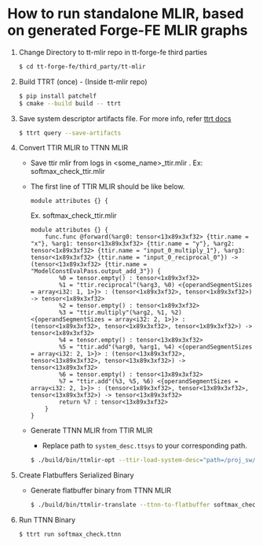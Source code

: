 # How to run standalone MLIR, based on generated Forge-FE MLIR graphs


1. Change Directory to tt-mlir repo in tt-forge-fe third parties
    ```bash
    $ cd tt-forge-fe/third_party/tt-mlir
    ```

2. Build TTRT (once) - (Inside tt-mlir repo)
    ```bash
    $ pip install patchelf
    $ cmake --build build -- ttrt
    ```

3. Save system descriptor artifacts file. For more info, refer [ttrt docs](https://docs.tenstorrent.com/tt-mlir/ttrt.html#generate-a-flatbuffer-file-from-compiler)
    ```bash
    $ ttrt query --save-artifacts
    ```

4. Convert TTIR MLIR to TTNN MLIR
    - Save ttir mlir from logs in <some_name>_ttir.mlir . Ex: softmax_check_ttir.mlir
    - The first line of TTIR MLIR should be like below.
        ```mlir
        module attributes {} {
        ```

        Ex. softmax_check_ttir.mlir
        ```mlir
        module attributes {} {
            func.func @forward(%arg0: tensor<13x89x3xf32> {ttir.name = "x"}, %arg1: tensor<13x89x3xf32> {ttir.name = "y"}, %arg2: tensor<1x89x3xf32> {ttir.name = "input_0_multiply_1"}, %arg3: tensor<1x89x3xf32> {ttir.name = "input_0_reciprocal_0"}) -> (tensor<13x89x3xf32> {ttir.name = "ModelConstEvalPass.output_add_3"}) {
                %0 = tensor.empty() : tensor<1x89x3xf32>
                %1 = "ttir.reciprocal"(%arg3, %0) <{operandSegmentSizes = array<i32: 1, 1>}> : (tensor<1x89x3xf32>, tensor<1x89x3xf32>) -> tensor<1x89x3xf32>
                %2 = tensor.empty() : tensor<1x89x3xf32>
                %3 = "ttir.multiply"(%arg2, %1, %2) <{operandSegmentSizes = array<i32: 2, 1>}> : (tensor<1x89x3xf32>, tensor<1x89x3xf32>, tensor<1x89x3xf32>) -> tensor<1x89x3xf32>
                %4 = tensor.empty() : tensor<13x89x3xf32>
                %5 = "ttir.add"(%arg0, %arg1, %4) <{operandSegmentSizes = array<i32: 2, 1>}> : (tensor<13x89x3xf32>, tensor<13x89x3xf32>, tensor<13x89x3xf32>) -> tensor<13x89x3xf32>
                %6 = tensor.empty() : tensor<13x89x3xf32>
                %7 = "ttir.add"(%3, %5, %6) <{operandSegmentSizes = array<i32: 2, 1>}> : (tensor<1x89x3xf32>, tensor<13x89x3xf32>, tensor<13x89x3xf32>) -> tensor<13x89x3xf32>
                return %7 : tensor<13x89x3xf32>
            }
        }
        ```
    - Generate TTNN MLIR from TTIR MLIR
        - Replace path to `system_desc.ttsys` to your corresponding path.
        ```bash
        $ ./build/bin/ttmlir-opt --ttir-load-system-desc="path=/proj_sw/user_dev/akannan/forge/tt-forge-fe/third_party/tt-mlir/ttrt-artifacts/system_desc.ttsys" --ttir-to-ttnn-backend-pipeline softmax_check_ttir.mlir -o softmax_check_ttnn.mlir
        ```

5. Create Flatbuffers Serialized Binary
    - Generate flatbuffer binary from TTNN MLIR
        ```bash
        $ ./build/bin/ttmlir-translate --ttnn-to-flatbuffer softmax_check_ttnn.mlir -o softmax_check.ttnn
        ```

6. Run TTNN Binary
    ```bash
    $ ttrt run softmax_check.ttnn
    ```
